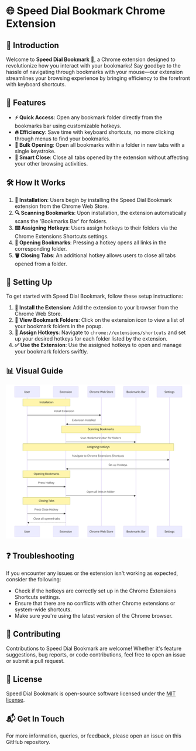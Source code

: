 # 🌐 Speed Dial Bookmark Chrome Extension

## 📌 Introduction
Welcome to **Speed Dial Bookmark** 👋, a Chrome extension designed to revolutionize how you interact with your bookmarks! Say goodbye to the hassle of navigating through bookmarks with your mouse—our extension streamlines your browsing experience by bringing efficiency to the forefront with keyboard shortcuts.

## 🚀 Features
- **⚡ Quick Access**: Open any bookmark folder directly from the bookmarks bar using customizable hotkeys.
- **🔥 Efficiency**: Save time with keyboard shortcuts, no more clicking through menus to find your bookmarks.
- **📂 Bulk Opening**: Open all bookmarks within a folder in new tabs with a single keystroke.
- **🚪 Smart Close**: Close all tabs opened by the extension without affecting your other browsing activities.

## 🛠 How It Works
1. **🔧 Installation**: Users begin by installing the Speed Dial Bookmark extension from the Chrome Web Store.
2. **🔍 Scanning Bookmarks**: Upon installation, the extension automatically scans the 'Bookmarks Bar' for folders.
3. **⌨️ Assigning Hotkeys**: Users assign hotkeys to their folders via the Chrome Extensions Shortcuts settings.
4. **🔗 Opening Bookmarks**: Pressing a hotkey opens all links in the corresponding folder.
5. **🗑️ Closing Tabs**: An additional hotkey allows users to close all tabs opened from a folder.

## 🔧 Setting Up
To get started with Speed Dial Bookmark, follow these setup instructions:
1. **💾 Install the Extension**: Add the extension to your browser from the Chrome Web Store.
2. **👀 View Bookmark Folders**: Click on the extension icon to view a list of your bookmark folders in the popup.
3. **🔑 Assign Hotkeys**: Navigate to `chrome://extensions/shortcuts` and set up your desired hotkeys for each folder listed by the extension.
4. **✅ Use the Extension**: Use the assigned hotkeys to open and manage your bookmark folders swiftly.

## 📊 Visual Guide
![Speed Dial Bookmark Workflow](flowchart.png)

## ❓ Troubleshooting
If you encounter any issues or the extension isn't working as expected, consider the following:
- Check if the hotkeys are correctly set up in the Chrome Extensions Shortcuts settings.
- Ensure that there are no conflicts with other Chrome extensions or system-wide shortcuts.
- Make sure you're using the latest version of the Chrome browser.

## 🤝 Contributing
Contributions to Speed Dial Bookmark are welcome! Whether it's feature suggestions, bug reports, or code contributions, feel free to open an issue or submit a pull request.

## 📜 License
Speed Dial Bookmark is open-source software licensed under the [MIT license](LICENSE).

## 📬 Get In Touch
For more information, queries, or feedback, please open an issue on this GitHub repository.
